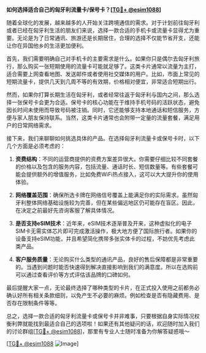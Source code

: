 **如何选择适合自己的匈牙利流量卡/保号卡？[[TG💪+ @esim1088](https://t.me/s/esim1088)]**

随着全球化的发展，越来越多的人开始关注跨境通信的需求。对于计划前往匈牙利或者已经在匈牙利生活的朋友们来说，选择一款合适的手机卡或流量卡显得尤为重要。无论是为了日常通讯、旅游还是长期居住，合理的选择不仅能节省开支，还能让你在异国他乡的生活更加便利。

首先，我们需要明确自己对手机卡的主要需求是什么。如果你只是偶尔去匈牙利旅行，那么购买一张短期使用的流量卡可能就足够了。这类卡片通常以流量为主打，适合需要上网查看地图、发送邮件或者使用社交媒体的用户。比如，市面上常见的短期流量卡，提供几天到几周不等的有效期，价格相对便宜，非常适合短期出行。

然而，如果你打算长期生活在匈牙利，或者经常往返于匈牙利与国内之间，那么选择一张保号卡会更为合适。保号卡的核心功能在于维持手机号码的活跃状态，避免因长时间未使用而导致号码被注销。同时，它还能够支持本地通话和短信服务，方便与家人朋友保持联系。当然，这类卡片通常也会附带一定量的流量套餐，满足用户的日常网络需求。

接下来，我们来聊聊如何挑选具体的产品。在选择匈牙利流量卡或保号卡时，以下几个方面是必须考虑的：

1. **资费结构**：不同的运营商提供的资费方案差异很大。你需要仔细比较不同套餐的价格以及包含的服务内容，包括流量、通话时长、短信数量等。有些套餐可能会提供额外的增值服务，比如免费WiFi热点接入，这可以大大提升你的使用体验。

2. **网络覆盖范围**：确保所选卡牌在网络信号覆盖上能满足你的实际需求。虽然匈牙利整体网络基础设施较为完善，但在某些偏远地区仍可能存在盲区。因此，在决定之前最好先咨询客服了解具体情况。

3. **是否支持eSIM技术**：近年来，eSIM技术逐渐普及开来，这种虚拟化的电子SIM卡无需实体芯片即可完成激活操作，极大地方便了国际旅行者。如果你的设备支持eSIM功能，并且希望简化携带多张实体卡的过程，不妨优先考虑此类产品。

4. **客户服务质量**：无论购买什么类型的通讯产品，良好的售后保障都是非常重要的。当遇到问题时能否快速得到解决直接影响到我们的满意度。所以在选购前可以通过查看评价等方式评估该品牌的口碑如何。

最后提醒大家一点，无论最终选择了哪种类型的卡片，在正式投入使用之前都务必确认好所有相关条款细则，以免产生不必要的麻烦。例如检查是否有隐藏费用、是否存在限制条件等等。

总之，选择一款合适的匈牙利流量卡或保号卡并非难事，只要根据自身实际情况权衡利弊就能找到最适合自己的选项啦！如果还有其他疑问的话，欢迎随时加入我们的讨论群组[[TG💪+ @esim1088](https://t.me/s/esim1088)]，那里有专业人士随时准备为你解答疑惑哦～

[[TG💪+ @esim1088](https://t.me/s/esim1088) ![Image](https://i.postimg.cc/4NQfJmqS/Snipaste-2025-05-13-00-14-12.png)]